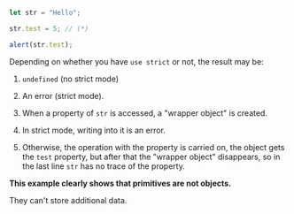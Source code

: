 
```js run
let str = "Hello";

str.test = 5; // (*)

alert(str.test);
```

Depending on whether you have `use strict` or not, the result may be:
1. `undefined` (no strict mode)
2. An error (strict mode).

1. When a property of `str` is accessed, a "wrapper object" is created.
2. In strict mode, writing into it is an error.
3. Otherwise, the operation with the property is carried on, the object gets the `test` property, but after that the "wrapper object" disappears, so in the last line `str` has no trace of the property.

**This example clearly shows that primitives are not objects.**

They can't store additional data.